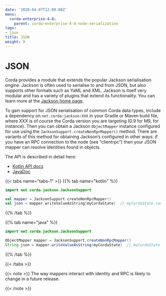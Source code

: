 ```yaml
---
date: '2020-04-07T12:00:00Z'
menu:
  corda-enterprise-4-8:
    parent: corda-enterprise-4-8-node-serialization
tags:
- json
title: JSON
weight: 9
---
```





# JSON

Corda provides a module that extends the popular Jackson serialisation engine. Jackson is often used to serialise
to and from JSON, but also supports other formats such as YaML and XML. Jackson is itself very modular and has
a variety of plugins that extend its functionality. You can learn more at the [Jackson home page](https://github.com/FasterXML/jackson).

To gain support for JSON serialisation of common Corda data types, include a dependency on `net.corda:jackson:XXX`
in your Gradle or Maven build file, where XXX is of course the Corda version you are targeting (0.9 for M9, for instance).
Then you can obtain a Jackson `ObjectMapper` instance configured for use using the `JacksonSupport.createNonRpcMapper()`
method. There are variants of this method for obtaining Jackson’s configured in other ways: if you have an RPC
connection to the node (see “clientrpc”) then your JSON mapper can resolve identities found in objects.

The API is described in detail here:


* [Kotlin API docs](https://api.corda.net/api/corda-enterprise/4.7/html/api/kotlin/corda/net.corda.client.jackson/-jackson-support/index.html)
* [JavaDoc](https://api.corda.net/api/corda-enterprise/4.7/html/api/javadoc/net/corda/client/jackson/package-summary.html)

{{< tabs name="tabs-1" >}}
{{% tab name="kotlin" %}}
```kotlin
import net.corda.jackson.JacksonSupport

val mapper = JacksonSupport.createNonRpcMapper()
val json = mapper.writeValueAsString(myCordaState)  // myCordaState can be any object.
```
{{% /tab %}}

{{% tab name="java" %}}
```java
import net.corda.jackson.JacksonSupport

ObjectMapper mapper = JacksonSupport.createNonRpcMapper()
String json = mapper.writeValueAsString(myCordaState)  // myCordaState can be any object.
```
{{% /tab %}}

{{< /tabs >}}

{{< note >}}
The way mappers interact with identity and RPC is likely to change in a future release.

{{< /note >}}

